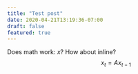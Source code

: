 ```yaml
---
title: "Test post"
date: 2020-04-21T13:19:36-07:00
draft: false
featured: true
---
```


Does math work: $x$? How about inline?
$$
x_t = A x_{t-1}
$$
